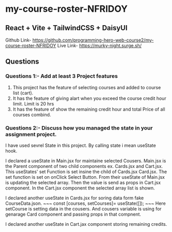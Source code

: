 # my-course-roster-NFRIDOY
## React + Vite + TailwindCSS + DaisyUI

Github Link- https://github.com/programming-hero-web-course2/my-course-roster-NFRIDOY
Live Link- https://murky-night.surge.sh/

##  Questions
### Questions 1:- Add at least 3 Project features 

1. This project has the feature of selecting courses and added to course list (cart).
2. It has the feature of giving alart when you exceed the course credit hour limit. Limit is 20 hrs
3. It has the feature of show the remaining credit hour and total Price of all courses combind.
 

### Questions 2:- Discuss how you managed the state in your assignment project.
<p>
I have used sevrel State in this project. By calling state i mean useState hook.
</p>
<p>
I declared a useState in Main.jsx for maintaine selected Cousers. Main.jsx is the Parent component of two child components ex. Cards.jsx and Cart.jsx. This useStates' set Function is set insine the child of Cards.jsx Card.jsx. The set function is set on onClick Select Button. From their useState of Main.jsx is updating the selected array. Then the value is send as props in Cart.jsx component. In the Cart.jsx component the selected array list is shown.
</p>
<p>
I declared another useState in Cards.jsx for soring data form fake CourseData.json. 
~~~
const [courses, setCourses]= useState([]);
~~~
Here setCourse is setting data in the cousers. And cousers variable is using for genarage Card component and passing props in that compnent.
</p>
<p>
I declared another useState in Cart.jax component storing remaining credits. 
</p>
